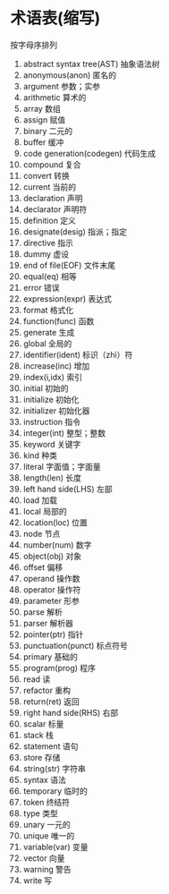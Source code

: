 # 术语表(缩写)
按字母序排列

1. abstract syntax tree(AST) 抽象语法树
1. anonymous(anon) 匿名的
1. argument 参数；实参
1. arithmetic 算术的
1. array 数组
1. assign 赋值
1. binary 二元的
1. buffer 缓冲
1. code generation(codegen) 代码生成
1. compound 复合
1. convert 转换
1. current 当前的
1. declaration 声明
1. declarator 声明符
1. definition 定义
1. designate(desig) 指派；指定
1. directive 指示
1. dummy 虚设
1. end of file(EOF) 文件末尾
1. equal(eq) 相等
1. error 错误
1. expression(expr) 表达式
1. format 格式化
1. function(func) 函数
1. generate 生成
1. global 全局的
1. identifier(ident) 标识（zhì）符
1. increase(inc) 增加
1. index(i,idx) 索引
1. initial 初始的
1. initialize 初始化
1. initializer 初始化器
1. instruction 指令
1. integer(int) 整型；整数
1. keyword 关键字
1. kind 种类
1. literal 字面值；字面量
1. length(len) 长度
1. left hand side(LHS) 左部
1. load 加载
1. local 局部的
1. location(loc) 位置
1. node 节点
1. number(num) 数字
1. object(obj) 对象
1. offset 偏移
1. operand 操作数
1. operator 操作符
1. parameter 形参
1. parse 解析
1. parser 解析器
1. pointer(ptr) 指针
1. punctuation(punct) 标点符号
1. primary 基础的
1. program(prog) 程序
1. read 读
1. refactor 重构
1. return(ret) 返回
1. right hand side(RHS) 右部
1. scalar 标量
1. stack 栈
1. statement 语句
1. store 存储
1. string(str) 字符串
1. syntax 语法
1. temporary 临时的
1. token 终结符
1. type 类型
1. unary 一元的
1. unique 唯一的
1. variable(var) 变量
1. vector 向量
1. warning 警告
1. write 写

